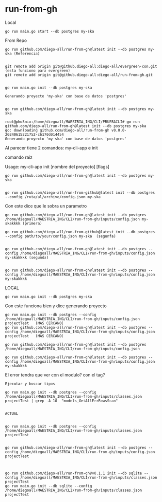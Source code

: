 # run-from-gh

Local

    go run main.go start --db postgres my-ska

From Repo

    go run github.com/diego-all/run-from-gh@latest init --db postgres my-ska (Referencia)


    git remote add origin git@github.diego-all:diego-all/evergreen-con.git  (esta funciono para evergreen)
    git remote add origin git@github.diego-all:diego-all/run-from-gh.git


    go run main.go init --db postgres my-ska

    Generando proyecto 'my-ska' con base de datos 'postgres'


    go run github.com/diego-all/run-from-gh@latest init --db postgres my-ska

    root@pho3nix:/home/diegoall/MAESTRIA_ING/CLI/PRUEBACLI# go run github.com/diego-all/run-from-gh@latest init --db postgres my-ska
    go: downloading github.com/diego-all/run-from-gh v0.0.0-20240615221752-c6170d014454
    Generando proyecto 'my-ska' con base de datos 'postgres'


Al parecer tiene 2 comandos: my-cli-app e init

comando raiz


Usage:
  my-cli-app init [nombre del proyecto] [flags]


    go run github.com/diego-all/run-from-gh@latest init --db postgres my-ska


    go run github.com/diego-all/run-from-github@latest init --db postgres --config /ruta/al/archivo/config.json my-ska


Con este dice que le sobra un parametro

    go run github.com/diego-all/run-from-gh@latest init --db postgres /home/diegoall/MAESTRIA_ING/CLI/run-from-gh/inputs/config.json my-skakkkk (primera)
    
    go run github.com/diego-all/run-from-github@latest init --db postgres --config path/to/your/config.json my-ska  (segunfa)


    go run github.com/diego-all/run-from-gh@latest init --db postgres --config /home/diegoall/MAESTRIA_ING/CLI/run-from-gh/inputs/config.json my-skakkkk (segunda)


    go run github.com/diego-all/run-from-gh@latest init --db postgres --config /home/diegoall/MAESTRIA_ING/CLI/run-from-gh/inputs/config.json my-skakkkk


LOCAL

    go run main.go init --db postgres my-ska





Con este funciona bien y dice generando proyecto

    go run main.go init --db postgres --config /home/diegoall/MAESTRIA_ING/CLI/run-from-gh/inputs/config.json projectTest   (MAS CERCANO)
    go run github.com/diego-all/run-from-gh@latest init --db postgres --config /home/diegoall/MAESTRIA_ING/CLI/run-from-gh/inputs/config.json projectTest   (MAS CERCANO)

    go run github.com/diego-all/run-from-gh@latest init --db postgres /home/diegoall/MAESTRIA_ING/CLI/run-from-gh/inputs/config.json

    go run github.com/diego-all/run-from-gh@latest init --db postgres --config /home/diegoall/MAESTRIA_ING/CLI/run-from-gh/inputs/config.json my-skakkkk


El error tendra que ver con el modulo?
con el tag?

    Ejecutar y buscar tipos

    go run main.go init --db postgres --config /home/diegoall/MAESTRIA_ING/CLI/run-from-gh/inputs/classes.json projectTest | grep -A 10  "models_GetAllErrRowsScan"


    ACTUAL


    go run main.go init --db postgres --config /home/diegoall/MAESTRIA_ING/CLI/run-from-gh/inputs/classes.json projectTest


    go run github.com/diego-all/run-from-gh@latest init --db postgres --config /home/diegoall/MAESTRIA_ING/CLI/run-from-gh/inputs/config.json projectTest



    go run github.com/diego-all/run-from-gh@v0.1.1 init --db sqlite --config /home/diegoall/MAESTRIA_ING/CLI/run-from-gh/inputs/classes.json projectTest
    go run main.go init --db sqlite --config /home/diegoall/MAESTRIA_ING/CLI/run-from-gh/inputs/classes.json projectTest 